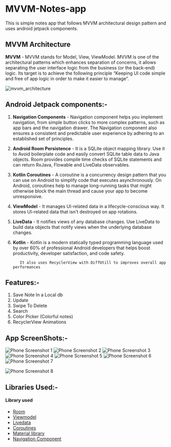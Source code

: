 # MVVM-Notes-app
This is simple notes app that follows MVVM architectural design pattern and uses android jetpack components.

## MVVM Architecture

__MVVM__ - MVVM stands for Model, View, ViewModel. MVVM is one of the architectural patterns which enhances separation of concerns, it allows separating the user interface logic from the business (or the back-end) logic. Its target is to achieve the following principle “Keeping UI code simple and free of app logic in order to make it easier to manage”.          


![mvvm_architecture](https://user-images.githubusercontent.com/60071765/94697016-50584e00-0355-11eb-924e-4ea28814b94e.png)


## Android Jetpack components:-
1. __Navigation Components__ - Navigation component helps you implement navigation, from simple button clicks to more complex patterns, such as app bars and the navigation drawer. The Navigation component also ensures a consistent and predictable user experience by adhering to an established set of principles.

2. __Android Room Persistence__ - It is a SQLite object mapping library. Use it to Avoid boilerplate code and easily convert SQLite table data to Java objects. Room provides compile time checks of SQLite statements and can return RxJava, Flowable and LiveData observables.

3. __Kotlin Coroutines__ - A coroutine is a concurrency design pattern that you can use on Android to simplify code that executes asynchronously. On Android, coroutines help to manage long-running tasks that might otherwise block the main thread and cause your app to become unresponsive.

4. __ViewModel__ - It manages UI-related data in a lifecycle-conscious way. It stores UI-related data that isn't destroyed on app rotations.

5. __LiveData__ - It notifies views of any database changes. Use LiveData to build data objects that notify views when the underlying database changes.

6. __Kotlin__ - Kotlin is a modern statically typed programming language used by over 60% of professional Android developers that helps boost productivity, developer satisfaction, and code safety.

          It also uses RecyclerView with DiffUtill to improves overall app performances

## Features:-
1. Save Note In a Local db
2. Update
3. Swipe To Delete
4. Search
5. Color Picker (Colorful notes)
5. RecyclerView Animations

## App ScreenShots:-

<!-- ![ezgif com-gif-maker](https://user-images.githubusercontent.com/60071765/94704102-302c8d00-035d-11eb-9035-e04487341b14.gif)
![ezgif com-gif-maker (1)](https://user-images.githubusercontent.com/60071765/94704994-28211d00-035e-11eb-859a-7ed354b1e2be.gif)
 -->



<!-- ![screenshot_20200930-192853_not](https://user-images.githubusercontent.com/60071765/94698129-9feb4980-0356-11eb-836b-859bfc29bd01.png)
![screenshot_20200930-192914_not](https://user-images.githubusercontent.com/60071765/94698702-33bd1580-0357-11eb-873e-df51a27ff3e7.png) -->


![Phone Screenshot 1](https://user-images.githubusercontent.com/101714917/172629658-c8e957a0-7ffb-49a4-b1e5-f78670bf4c9f.jpg)
![Phone Screenshot 2](https://user-images.githubusercontent.com/101714917/172629698-c837c327-2aed-4d18-a697-424959efab1b.jpg)
![Phone Screenshot 3](https://user-images.githubusercontent.com/101714917/172629726-48f4bc9c-e79f-4eba-bed8-75d8290c2f2e.jpg)
![Phone Screenshot 4](https://user-images.githubusercontent.com/101714917/172629746-1e1ade0b-c74b-437c-b716-5a0044743d2f.jpg)
![Phone Screenshot 5](https://user-images.githubusercontent.com/101714917/172629775-201ca605-278a-4020-9d81-044f91fccb26.jpg)
![Phone Screenshot 6](https://user-images.githubusercontent.com/101714917/172629815-f3a9212d-5220-4929-9cd1-03aeb15fa6fa.jpg)
![Phone Screenshot 7](https://user-images.githubusercontent.com/101714917/172629826-c403aa23-8f4c-411e-81ca-5da0208d7b9e.jpg)

![Phone Screenshot 8](https://user-images.githubusercontent.com/101714917/172629839-6ab1a890-69a2-4cc2-b792-b4c9c9d0186e.jpg)




## Libraries Used:-
   <h4>Library used</h4>
<ul>
<li><a href="https://developer.android.com/topic/libraries/architecture/room" target="_blank">Room</a></li>
<li><a href="https://developer.android.com/topic/libraries/architecture/viewmodel" target="_blank">Viewmodel</a></li>
<li><a href="https://developer.android.com/topic/libraries/architecture/livedata">Livedata</a></li>
<li><a href="https://developer.android.com/kotlin/coroutines" target="_blank">Coroutines</a></li>
<li><a href="https://material.io/develop/android/docs/getting-started/" target="_blank">Material library</a></li>
<li><a href="https://developer.android.com/guide/navigation/navigation-getting-started" target="_blank">Navigation Component</a></li>
   
</ul>

